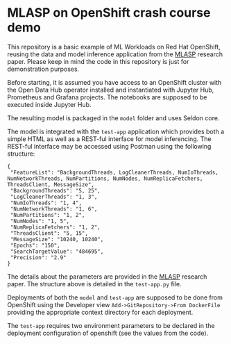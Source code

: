 # MLASP on OpenShift crash course demo
This repository is a basic example of ML Workloads on Red Hat OpenShift, reusing the data and model inference application from the [MLASP](https://github.com/SPEAR-SE/mlasp) research paper. Please keep in mind the code in this repository is just for demonstration purposes.

Before starting, it is assumed you have access to an OpenShift cluster with the Open Data Hub operator installed and instantiated with Jupyter Hub, Prometheus and Grafana projects. The notebooks are supposed to be executed inside Jupyter Hub.

The resulting model is packaged in the ```model``` folder and uses Seldon core.

The model is integrated with the ```test-app``` application which provides both a simple HTML as well as a REST-ful interface for model inferencing.
The REST-ful interface may be accessed using Postman using the following structure:
```
{
 "FeatureList": "BackgroundThreads, LogCleanerThreads, NumIoThreads, NumNetworkThreads, NumPartitions, NumNodes, NumReplicaFetchers, ThreadsClient, MessageSize",
 "BackgroundThreads": "5, 25",
 "LogCleanerThreads": "1, 3",
 "NumIoThreads": "1, 4",
 "NumNetworkThreads": "1, 6",
 "NumPartitions": "1, 2",
 "NumNodes": "1, 5",
 "NumReplicaFetchers": "1, 2",
 "ThreadsClient": "5, 15",
 "MessageSize": "10240, 10240",
 "Epochs": "150",
 "SearchTargetValue": "484695",
 "Precision": "2.9"
}
```

The details about the parameters are provided in the [MLASP](https://github.com/SPEAR-SE/mlasp) research paper. The structure above is detailed in the ```test-app.py``` file.

Deployments of both the ```model``` and ```test-app``` are supposed to be done from OpenShift using the Developer view ```Add->GitRepository->From DockerFile``` providing the appropriate context directory for each deployment.

The ```test-app``` requires two environment parameters to be declared in the deployment configuration of openshift (see the values from the code).

